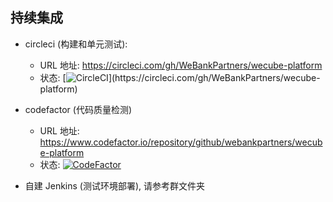 ## 持续集成

- circleci (构建和单元测试):

  - URL 地址: https://circleci.com/gh/WeBankPartners/wecube-platform
  - 状态: [![CircleCI](https://circleci.com/gh/WeBankPartners/***REMOVED***)](https://circleci.com/gh/WeBankPartners/wecube-platform)

- codefactor (代码质量检测)

  - URL 地址: https://www.codefactor.io/repository/github/webankpartners/wecube-platform
  - 状态: [![CodeFactor](https://www.codefactor.io/repository/github/webankpartners/wecube-platform/badge)](https://www.codefactor.io/repository/github/webankpartners/wecube-platform)

- 自建 Jenkins (测试环境部署), 请参考群文件夹
